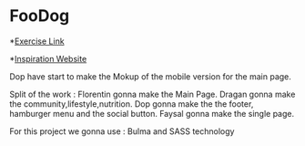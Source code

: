# FooDog

*[Exercise Link](https://github.com/becodeorg/BXL-Swartz-2.6/blob/master/Assessment/FoodDog/README.md)

*[Inspiration Website](https://www.gamekult.com/)

Dop have start to make the Mokup of the mobile version for the main page.

Split of the work : 
Florentin gonna make the Main Page.
Dragan gonna make the community,lifestyle,nutrition.
Dop gonna make the the footer, hamburger menu and the social button.
Faysal gonna make the single page.


For this project we gonna use : Bulma and SASS technology
